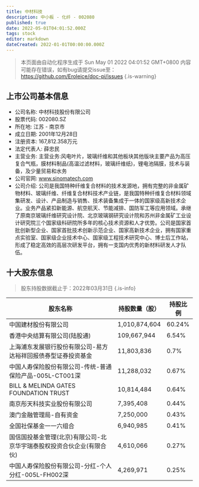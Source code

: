 ```yaml
---
title: 中材科技
description: 中小板 - 化纤 - 002080
published: true
date: 2022-05-01T04:01:52.000Z
tags: stock
editor: markdown
dateCreated: 2022-01-01T00:00:00.000Z
---
```


> 本页面由自动化程序生成于 Sun May 01 2022 04:01:52 GMT+0800
> 内容可能存在错误，如有bug请提交issue至：https://github.com/Eroleice/doc-pi/issues
{.is-warning}

## 上市公司基本信息
- 公司名称: 中材科技股份有限公司
- 股票代码: 002080.SZ
- 所在地: 江苏 - 南京市
- 成立日期: 2001年12月28日
- 注册资本: 167,812.358万元
- 法定代表人: 薛忠民
- 主营业务: 主营业务:风电叶片，玻璃纤维和其他板块其他版块主要产品为高压复合气瓶，膜材料制品(高温过滤材料，玻璃纤维纸)，锂电池隔膜，技术与装备，及少量贸易和水务
- 公司官网: www.sinomatech.com
- 公司介绍: 公司是我国特种纤维复合材料的技术发源地，拥有完整的非金属矿物材料、玻璃纤维、纤维复合材料技术产业链，是我国特种纤维复合材料领域集研发、设计、产品制造与销售、技术装备集成于一体的国家级高新技术企业。业务产品紧扣新能源、航空航天、节能减排、国防军工等应用领域。承继了原南京玻璃纤维研究设计院、北京玻璃钢研究设计院和苏州非金属矿工业设计研究院三个国家级科研院所多年的核心技术资源和人才优势。公司是国家首批创新型企业、国家首批技术创新示范企业、国家高新技术企业，拥有国家重点实验室、国家级企业技术中心、国家级工程技术研究中心、博士后工作站，形成了稳定高效的高层次研发平台，拥有一支国内优秀的新材料研发人才队伍。


## 十大股东信息
> 股东持股数据截止于：2022年03月31日
{.is-info}

| 股东名称 | 持股数量（股） | 持股比例 |
| --- | --- | --- |
| 中国建材股份有限公司 | 1,010,874,604 | 60.24% |
| 香港中央结算有限公司(陆股通) | 109,667,944 | 6.54% |
| 上海浦东发展银行股份有限公司-易方达裕祥回报债券型证券投资基金 | 11,803,836 | 0.7% |
| 中国人寿保险股份有限公司-传统-普通保险产品-005L-CT001深 | 11,288,032 | 0.67% |
| BILL & MELINDA GATES FOUNDATION TRUST | 10,814,484 | 0.64% |
| 南京彤天科技实业股份有限公司 | 7,395,408 | 0.44% |
| 澳门金融管理局-自有资金 | 7,250,000 | 0.43% |
| 全国社保基金一一六组合 | 6,940,985 | 0.41% |
| 国信国投基金管理(北京)有限公司-北京华宇瑞泰股权投资合伙企业(有限合伙) | 4,610,066 | 0.27% |
| 中国人寿保险股份有限公司-分红-个人分红-005L-FH002深 | 4,269,971 | 0.25% |




